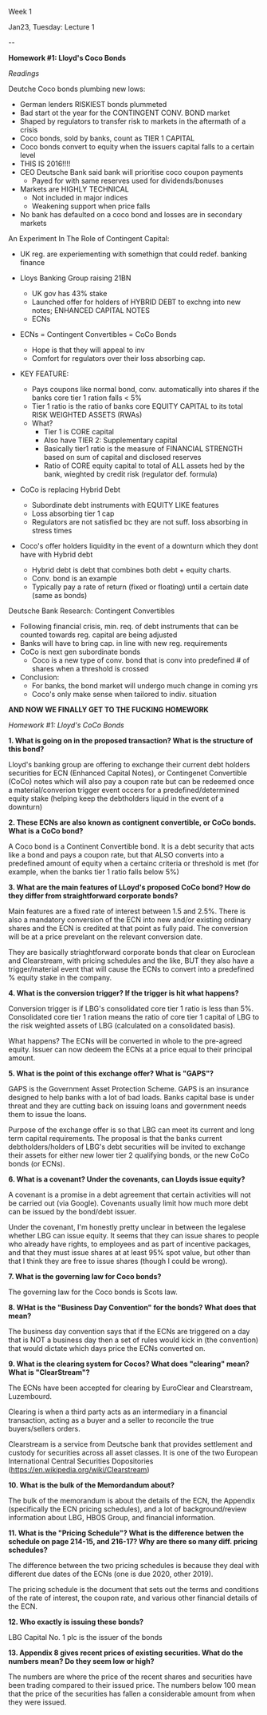 Week 1

Jan23, Tuesday: Lecture 1

--

**Homework #1: Lloyd's Coco Bonds**

*Readings*

Deutche Coco bonds plumbing new lows:
- German lenders RISKIEST bonds plummeted 
- Bad start ot the year for the CONTINGENT CONV. BOND market
- Shaped by regulators to transfer risk to markets in the aftermath of a crisis
- Coco bonds, sold by banks, count as TIER 1 CAPITAL
- Coco bonds convert to equity when the issuers capital falls to a certain level
- THIS IS 2016!!!!
- CEO Deutsche Bank said bank will prioritise coco coupon payments
	- Payed for with same reserves used for dividends/bonuses
- Markets are HIGHLY TECHNICAL
	- Not included in major indices
	- Weakening support when price falls
- No bank has defaulted on a coco bond and losses are in secondary markets


An Experiment In The Role of Contingent Capital:
- UK reg. are experiementing with somethign that could redef. banking finance
- Lloys Banking Group raising 21BN 
	- UK gov has 43% stake
	- Launched offer for holders of HYBRID DEBT to exchng into new notes; ENHANCED CAPITAL NOTES
	- ECNs
- ECNs = Contingent Convertibles = CoCo Bonds
	- Hope is that they will appeal to inv 
	- Comfort for regulators over their loss absorbing cap.
- KEY FEATURE:
	- Pays coupons like normal bond, conv. automatically into shares if the banks core tier 1 ration falls < 5%
	- Tier 1 ratio is the ratio of banks core EQUITY CAPITAL to its total RISK WEIGHTED ASSETS (RWAs)
	- What?
		- Tier 1 is CORE capital
		- Also have TIER 2: Supplementary capital
		- Basically tier1 ratio is the measure of FINANCIAL STRENGTH based on sum of capital and disclosed reserves
		- Ratio of CORE equity capital to total of ALL assets hed by the bank, wieghted by credit risk (regulator def. formula)

- CoCo is replacing Hybrid Debt
	- Subordinate debt instruments with EQUITY LIKE features 
	- Loss absorbing tier 1 cap
	- Regulators are not satisfied bc they are not suff. loss absorbing in stress times
- Coco's offer holders liquidity in the event of a downturn which they dont have with Hybrid debt
	- Hybrid debt is debt that combines both debt + equity charts.
	- Conv. bond is an example
	- Typically pay a rate of return (fixed or floating) until a certain date (same as bonds)


Deutsche Bank Research: Contingent Convertibles
- Following financial crisis, min. req. of debt instruments that can be counted towards reg. capital are being adjusted
- Banks will have to bring cap. in line with new reg. requirements
- CoCo is next gen subordinate bonds
	- Coco is a new type of conv. bond that is conv into predefined # of shares when a threshold is crossed
- Conclusion:
	- For banks, the bond market will undergo much change in coming yrs
	- Coco's only make sense when tailored to indiv. situation


**AND NOW WE FINALLY GET TO THE FUCKING HOMEWORK**

*Homework #1: 
Lloyd's CoCo Bonds*

**1. What is going on in the proposed transaction? What is the structure of this bond?**

Lloyd's banking group are offering to exchange their current debt holders securities for ECN (Enhanced Capital Notes), or Contingenet Convertible (CoCo) notes which will also pay a coupon rate but can be redeemed once a material/converion trigger event occers for a predefined/determined equity stake (helping keep the debtholders liquid in the event of a downturn)

**2. These ECNs are also known as contignent convertible, or CoCo bonds. What is a CoCo bond?**

A Coco bond is a Continent Convertible bond. It is a debt security that acts like a bond and pays a coupon rate, but that ALSO converts into a predefined amount of equity when a certainc criteria or threshold is met (for example, when the banks tier 1 ratio falls below 5%)

**3. What are the main features of LLoyd's proposed CoCo bond? How do they differ from straightforward corporate bonds?**

Main features are a fixed rate of interest between 1.5 and 2.5%. There is also a mandatory conversion of the ECN into new and/or existing ordinary shares and the ECN is credited at that point as fully paid. The conversion will be at a price prevelant on the relevant conversion date.

They are basically striaghtforward corporate bonds that clear on Euroclean and Clearstream, with pricing schedules and the like, BUT they also have a trigger/material event that will cause the ECNs to convert into a predefined % equity stake in the company. 


**4. What is the conversion trigger? If the trigger is hit what happens?**

Conversion trigger is if LBG's consolidated core tier 1 ratio is less than 5%. Consolidated core tier 1 ration means the ratio of core tier 1 capital of LBG to the risk weighted assets of LBG (calculated on a consolidated basis).

What happens? The ECNs will be converted in whole to the pre-agreed equity. Issuer can now dedeem the ECNs at a price equal to their principal amount. 

**5. What is the point of this exchange offer? What is "GAPS"?**

GAPS is the Government Asset Protection Scheme. GAPS is an insurance designed to help banks with a lot of bad loads. Banks capital base is under threat and they are cutting back on issuing loans and government needs them to issue the loans.

Purpose of the exchange offer is so that LBG can meet its current and long term capital requirements. The proposal is that the banks current debtholders/holders of LBG's debt securities will be invited to exchange their assets for either new lower tier 2 qualifying bonds, or the new CoCo bonds (or ECNs).

**6. What is a covenant? Under the covenants, can Lloyds issue equity?**

A covenant is a promise in a debt agreement that certain activities will not be carried out (via Google). Covenants usually limit how much more debt can be issued by the bond/debt issuer. 

Under the covenant, I'm honestly pretty unclear in between the legalese whether LBG can issue equity. It seems that they can issue shares to people who already have rights, to employees and as part of incentive packages, and that they must issue shares at at least 95% spot value, but other than that I think they are free to issue shares (though I could be wrong).

**7. What is the governing law for Coco bonds?**

The governing law for the Coco bonds is Scots law.

**8. WHat is the "Business Day Convention" for the bonds? What does that mean?**

The business day convention says that if the ECNs are triggered on a day that is NOT a business day then a set of rules would kick in (the convention) that would dictate which days price the ECNs converted on.

**9. What is the clearing system for Cocos? What does "clearing" mean? What is "ClearStream"?**

The ECNs have been accepted for clearing by EuroClear and Clearstream, Luzembourd. 

Clearing is when a third party acts as an intermediary in a financial transaction, acting as a buyer and a seller to reconcile the true buyers/sellers orders.

Clearstream is a service from Deutsche bank that provides settlement and custody for securities across all asset classes. It is one of the two European International Central Securities Dopositories (https://en.wikipedia.org/wiki/Clearstream)

**10. What is the bulk of the Memordandum about?**

The bulk of the memorandum is about the details of the ECN, the Appendix (specifically the ECN pricing schedules), and a lot of background/review information about LBG, HBOS Group, and financial information.

**11. What is the "Pricing Schedule"? What is the difference betwen the schedule on page 214-15, and 216-17? Why are there so many diff. pricing schedules?**

The difference between the two pricing schedules is because they deal with different due dates of the ECNs (one is due 2020, other 2019).

The pricing schedule is the document that sets out the terms and conditions of the rate of interest, the coupon rate, and various other financial details of the ECN.

**12. Who exactly is issuing these bonds?**

LBG Capital No. 1 plc is the issuer of the bonds

**13. Appendix 8 gives recent prices of existing securities. What do the numbers mean? Do they seem low or high?**

The numbers are where the price of the recent shares and securities have been trading compared to their issued price. The numbers below 100 mean that the price of the securities has fallen a considerable amount from when they were issued.

 
